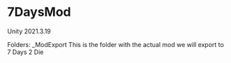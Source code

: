 # 7DaysMod

Unity 2021.3.19

Folders: _ModExport This is the folder with the actual mod we will export to 7 Days 2 Die